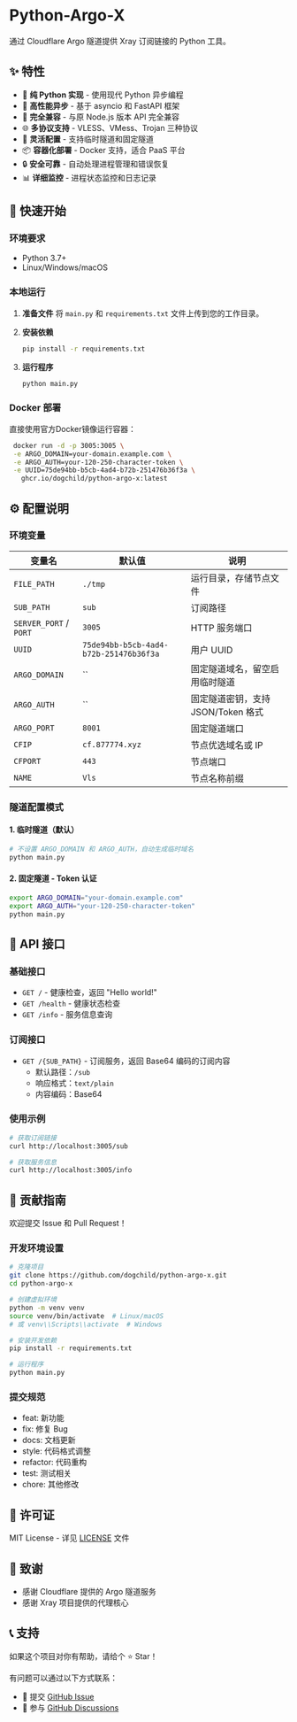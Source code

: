 # Python-Argo-X

通过 Cloudflare Argo 隧道提供 Xray 订阅链接的 Python 工具。

## ✨ 特性

- 🐍 **纯 Python 实现** - 使用现代 Python 异步编程
- 🚀 **高性能异步** - 基于 asyncio 和 FastAPI 框架
- 🔄 **完全兼容** - 与原 Node.js 版本 API 完全兼容
- 🌐 **多协议支持** - VLESS、VMess、Trojan 三种协议
- 🔧 **灵活配置** - 支持临时隧道和固定隧道
- 📦 **容器化部署** - Docker 支持，适合 PaaS 平台
- 🔒 **安全可靠** - 自动处理进程管理和错误恢复
- 📊 **详细监控** - 进程状态监控和日志记录

## 🚀 快速开始

### 环境要求

- Python 3.7+
- Linux/Windows/macOS

### 本地运行

1. **准备文件**
   将 `main.py` 和 `requirements.txt` 文件上传到您的工作目录。

2. **安装依赖**
   ```bash
   pip install -r requirements.txt
   ```

3. **运行程序**
   ```bash
   python main.py
   ```

### Docker 部署

直接使用官方Docker镜像运行容器：
```bash
 docker run -d -p 3005:3005 \
 -e ARGO_DOMAIN=your-domain.example.com \
 -e ARGO_AUTH=your-120-250-character-token \
 -e UUID=75de94bb-b5cb-4ad4-b72b-251476b36f3a \
   ghcr.io/dogchild/python-argo-x:latest
```

## ⚙️ 配置说明

### 环境变量

| 变量名 | 默认值 | 说明 |
|--------|--------|------|
| `FILE_PATH` | `./tmp` | 运行目录，存储节点文件 |
| `SUB_PATH` | `sub` | 订阅路径 |
| `SERVER_PORT` / `PORT` | `3005` | HTTP 服务端口 |
| `UUID` | `75de94bb-b5cb-4ad4-b72b-251476b36f3a` | 用户 UUID |
| `ARGO_DOMAIN` | `` | 固定隧道域名，留空启用临时隧道 |
| `ARGO_AUTH` | `` | 固定隧道密钥，支持 JSON/Token 格式 |
| `ARGO_PORT` | `8001` | 固定隧道端口 |
| `CFIP` | `cf.877774.xyz` | 节点优选域名或 IP |
| `CFPORT` | `443` | 节点端口 |
| `NAME` | `Vls` | 节点名称前缀 |

### 隧道配置模式

#### 1. 临时隧道（默认）
```bash
# 不设置 ARGO_DOMAIN 和 ARGO_AUTH，自动生成临时域名
python main.py
```

#### 2. 固定隧道 - Token 认证
```bash
export ARGO_DOMAIN="your-domain.example.com"
export ARGO_AUTH="your-120-250-character-token"
python main.py
```

## 📡 API 接口

### 基础接口

- `GET /` - 健康检查，返回 "Hello world!"
- `GET /health` - 健康状态检查
- `GET /info` - 服务信息查询  

### 订阅接口

- `GET /{SUB_PATH}` - 订阅服务，返回 Base64 编码的订阅内容
  - 默认路径：`/sub`
  - 响应格式：`text/plain`
  - 内容编码：Base64

### 使用示例

```bash
# 获取订阅链接
curl http://localhost:3005/sub

# 获取服务信息
curl http://localhost:3005/info
```
 
## 🤝 贡献指南

欢迎提交 Issue 和 Pull Request！

### 开发环境设置

```bash
# 克隆项目
git clone https://github.com/dogchild/python-argo-x.git
cd python-argo-x

# 创建虚拟环境
python -m venv venv
source venv/bin/activate  # Linux/macOS
# 或 venv\\Scripts\\activate  # Windows

# 安装开发依赖
pip install -r requirements.txt

# 运行程序
python main.py
```

### 提交规范

- feat: 新功能
- fix: 修复 Bug
- docs: 文档更新
- style: 代码格式调整
- refactor: 代码重构
- test: 测试相关
- chore: 其他修改

## 📄 许可证

MIT License - 详见 [LICENSE](LICENSE) 文件

## 🙏 致谢

- 感谢 Cloudflare 提供的 Argo 隧道服务
- 感谢 Xray 项目提供的代理核心

## 📞 支持

如果这个项目对你有帮助，请给个 ⭐ Star！

有问题可以通过以下方式联系：

- 📧 提交 [GitHub Issue](https://github.com/dogchild/python-argo-x/issues)
- 💬 参与 [GitHub Discussions](https://github.com/dogchild/python-argo-x/discussions)
